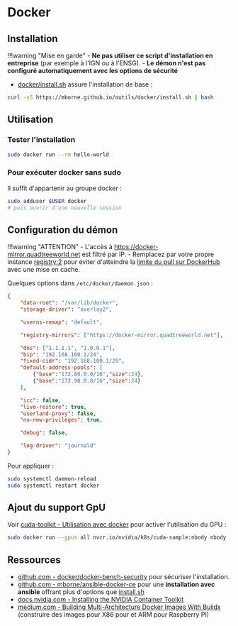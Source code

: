 # Docker

## Installation

!!!warning "Mise en garde"
    - **Ne pas utiliser ce script d'installation en entreprise** (par exemple à l'IGN ou à l'ENSG).
    - **Le démon n'est pas configuré automatiquement avec les options de sécurité**

* [docker/install.sh](install.sh) assure l'installation de base :

```bash
curl -sS https://mborne.github.io/outils/docker/install.sh | bash
```

## Utilisation

### Tester l'installation

```bash
sudo docker run --rm hello-world
```

### Pour exécuter docker sans sudo

Il suffit d'appartenir au groupe docker :

```bash
sudo adduser $USER docker
# puis ouvrir d'une nouvelle session
```

## Configuration du démon

!!!warning "ATTENTION"
    - L'accès à <https://docker-mirror.quadtreeworld.net> est filtré par IP.
    - Remplacez par votre propre instance [registry:2](https://hub.docker.com/_/registry/tags) pour éviter d'atteindre la [limite du pull sur DockerHub](https://docs.docker.com/docker-hub/download-rate-limit/) avec une mise en cache.

Quelques options dans  `/etc/docker/daemon.json` :

```json
{
    "data-root": "/var/lib/docker",
    "storage-driver": "overlay2",

    "userns-remap": "default",

    "registry-mirrors": ["https://docker-mirror.quadtreeworld.net"],

    "dns": ["1.1.1.1", "1.0.0.1"],
    "bip": "192.168.100.1/24",
    "fixed-cidr": "192.168.100.1/29",
    "default-address-pools": [
        {"base":"172.80.0.0/16","size":24},
        {"base":"172.90.0.0/16","size":24}
    ],

    "icc": false,
    "live-restore": true,
    "userland-proxy": false,
    "no-new-privileges": true,

    "debug": false,

    "log-driver": "journald"
}
```

Pour appliquer :

```bash
sudo systemctl daemon-reload
sudo systemctl restart docker
```

## Ajout du support GpU

Voir [cuda-toolkit - Utilisation avec docker](../cuda-toolkit/README.md#utilisation-avec-docker) pour activer l'utilisation du GPU :

```bash
sudo docker run --gpus all nvcr.io/nvidia/k8s/cuda-sample:nbody nbody -gpu -benchmark
```

## Ressources

* [github.com - docker/docker-bench-security](https://github.com/docker/docker-bench-security#docker-bench-for-security) pour sécuriser l'installation.
* [github.com - mborne/ansible-docker-ce](https://github.com/mborne/ansible-docker-ce) pour une **installation avec ansible** offrant plus d'options que [install.sh](install.sh)
* [docs.nvidia.com - Installing the NVIDIA Container Toolkit](https://docs.nvidia.com/datacenter/cloud-native/container-toolkit/latest/install-guide.html#installing-the-nvidia-container-toolkit)
* [medium.com - Building Multi-Architecture Docker Images With Buildx](https://medium.com/@artur.klauser/building-multi-architecture-docker-images-with-buildx-27d80f7e2408) (construire des images pour X86 pour et ARM pour Raspberry PI)
